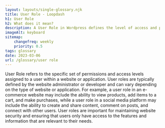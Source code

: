 ```yaml
--- 
layout: layouts/single-glossary.njk
title: User Role - Loopdash
h1: User Role
h2: What does it mean?
description: A User Role in Wordpress defines the level of access and permissions a user has within the website's backend.
imageAlt: keyboard
sitemap:
	changefreq: weekly
	priority: 0.5
tags: glossary
date: 2023-03-06
url: /glossary/user role
---
```


User Role refers to the specific set of permissions and access levels assigned to a user within a website or application. User roles are typically defined by the website administrator or developer and can vary depending on the type of website or application. For example, a user role in an e-commerce website may include the ability to view products, add items to a cart, and make purchases, while a user role in a social media platform may include the ability to create and share content, comment on posts, and connect with other users. User roles are important for maintaining website security and ensuring that users only have access to the features and information that are relevant to their needs.
